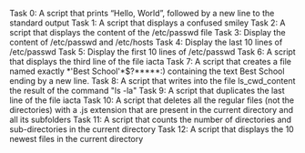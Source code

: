 Task 0:   A script that prints “Hello, World”, followed by a new line to the standard output
Task 1:   A script that displays a confused smiley
Task 2:   A script that displays the content of the /etc/passwd file
Task 3:   Display the content of /etc/passwd and /etc/hosts
Task 4:   Display the last 10 lines of /etc/passwd
Task 5:   Display the first 10 lines of /etc/passwd
Task 6:   A script that displays the third line of the file iacta
Task 7:   A script that creates a file named exactly \*\'Best School\'\*$\?\*\*\*\*\*:) containing the text Best School ending by a new line.
Task 8:   A script that writes into the file ls_cwd_content the result of the command "ls -la"
Task 9:   A script that duplicates the last line of the file iacta
Task 10:  A script that deletes all the regular files (not the directories) with a .js extension that are present in the current directory and all its subfolders
Task 11:  A script that counts the number of directories and sub-directories in the current directory
Task 12:  A script that displays the 10 newest files in the current directory
